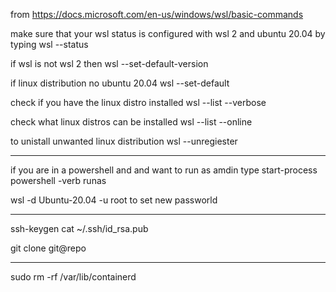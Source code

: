 from https://docs.microsoft.com/en-us/windows/wsl/basic-commands

make sure that your wsl status is configured with wsl 2 and ubuntu 20.04 by typing
wsl --status

if wsl is not wsl 2 then 
wsl --set-default-version <version number>
  
if linux distribution no ubuntu 20.04
wsl --set-default <Distriubiton name >

check if you have the linux distro installed 
wsl --list --verbose

check what linux distros can be installed 
wsl --list --online
  
to unistall unwanted linux distribution
wsl --unregiester <Distribution name>
  
  
 ----------------------
  
 if you are in a powershell and and want to run as amdin type 
  start-process powershell -verb runas
  
  
  
  wsl -d Ubuntu-20.04 -u root
  to set new passworld
  
  
  ----
  ssh-keygen
   cat ~/.ssh/id_rsa.pub

  git clone git@repo
  
  
-----
  sudo rm -rf /var/lib/containerd
